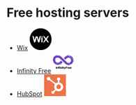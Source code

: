# Free hosting servers
- [Wix](https://www.wix.com/) <img src="wix.png" alt="" width="50" height="50" /> 
- [Infinity Free](https://www.infinityfree.com/) <img src="inf.png" alt="" width="50" height="50" />
- [HubSpot](https://www.hubspot.es/) <img src="hub.png" alt="" width="50" height="50" />
